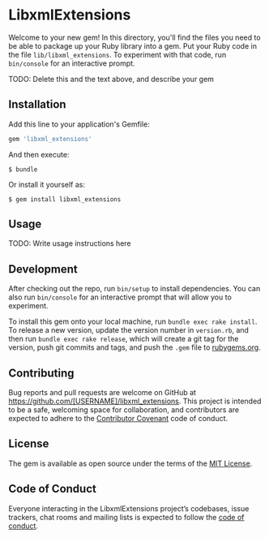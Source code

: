 # LibxmlExtensions

Welcome to your new gem! In this directory, you'll find the files you need to be able to package up your Ruby library into a gem. Put your Ruby code in the file `lib/libxml_extensions`. To experiment with that code, run `bin/console` for an interactive prompt.

TODO: Delete this and the text above, and describe your gem

## Installation

Add this line to your application's Gemfile:

```ruby
gem 'libxml_extensions'
```

And then execute:

    $ bundle

Or install it yourself as:

    $ gem install libxml_extensions

## Usage

TODO: Write usage instructions here

## Development

After checking out the repo, run `bin/setup` to install dependencies. You can also run `bin/console` for an interactive prompt that will allow you to experiment.

To install this gem onto your local machine, run `bundle exec rake install`. To release a new version, update the version number in `version.rb`, and then run `bundle exec rake release`, which will create a git tag for the version, push git commits and tags, and push the `.gem` file to [rubygems.org](https://rubygems.org).

## Contributing

Bug reports and pull requests are welcome on GitHub at https://github.com/[USERNAME]/libxml_extensions. This project is intended to be a safe, welcoming space for collaboration, and contributors are expected to adhere to the [Contributor Covenant](http://contributor-covenant.org) code of conduct.

## License

The gem is available as open source under the terms of the [MIT License](https://opensource.org/licenses/MIT).

## Code of Conduct

Everyone interacting in the LibxmlExtensions project’s codebases, issue trackers, chat rooms and mailing lists is expected to follow the [code of conduct](https://github.com/[USERNAME]/libxml_extensions/blob/master/CODE_OF_CONDUCT.md).
